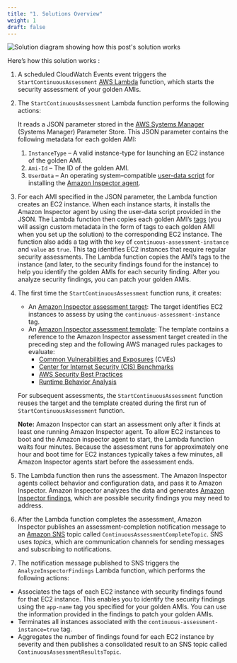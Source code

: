 ```yaml
---
title: "1. Solutions Overview"
weight: 1
draft: false
---
```


![Solution diagram showing how this post's solution works](https://d2908q01vomqb2.cloudfront.net/22d200f8670dbdb3e253a90eee5098477c95c23d/2017/12/15/KW_1217_diagram.png "Solution diagram showing how this post's solution works")

Here’s how this solution works :

1.  A scheduled CloudWatch Events event triggers the `StartContinuousAssessment` [AWS Lambda](http://aws.amazon.com/lambda/) function, which starts the security assessment of your golden AMIs.
2.  The `StartContinuousAssessment` Lambda function performs the following actions:

    It reads a JSON parameter stored in the [AWS Systems Manager](http://docs.aws.amazon.com/systems-manager/latest/userguide/what-is-systems-manager.html) (Systems Manager) Parameter Store. This JSON parameter contains the following metadata for each golden AMI:
        
      1.  `InstanceType` – A valid instance-type for launching an EC2 instance of the golden AMI.
      2.  `Ami-Id` – The ID of the golden AMI.
      3.  `UserData` – An operating system–compatible [user-data script](http://docs.aws.amazon.com/AWSEC2/latest/UserGuide/user-data.html) for installing the [Amazon Inspector agent](http://docs.aws.amazon.com/inspector/latest/userguide/inspector_agents.html).

3.  For each AMI specified in the JSON parameter, the Lambda function creates an EC2 instance. When each instance starts, it installs the Amazon Inspector agent by using the user-data script provided in the JSON. The Lambda function then copies each golden AMI’s [tags](http://docs.aws.amazon.com/AWSEC2/latest/UserGuide/Using_Tags.html) (you will assign custom metadata in the form of tags to each golden AMI when you set up the solution) to the corresponding EC2 instance. The function also adds a tag with the `key` of `continuous-assessment-instance` and `value` as `true`. This tag identifies EC2 instances that require regular security assessments. The Lambda function copies the AMI’s tags to the instance (and later, to the security findings found for the instance) to help you identify the golden AMIs for each security finding. After you analyze security findings, you can patch your golden AMIs.

4.  The first time the `StartContinuousAssessment` function runs, it creates:
    * An [Amazon Inspector assessment target](http://docs.aws.amazon.com/inspector/latest/userguide/inspector_applications.html): The target identifies EC2 instances to assess by using the `continuous-assessment-instance` tag.
    * An [Amazon Inspector assessment template](http://docs.aws.amazon.com/inspector/latest/userguide/inspector_assessments.html#inspector-assessment-templates): The template contains a reference to the Amazon Inspector assessment target created in the preceding step and the following AWS managed rules packages to evaluate:
      *   [Common Vulnerabilities and Exposures](http://docs.aws.amazon.com/inspector/latest/userguide/inspector_cves.html) (CVEs)
      *   [Center for Internet Security (CIS) Benchmarks](http://docs.aws.amazon.com/inspector/latest/userguide/inspector_cis.html)
      *   [AWS Security Best Practices](http://docs.aws.amazon.com/inspector/latest/userguide/inspector_security-best-practices.html)
      *   [Runtime Behavior Analysis](http://docs.aws.amazon.com/inspector/latest/userguide/inspector_runtime-behavior-analysis.html)

    For subsequent assessments, the `StartContinuousAssessment` function reuses the target and the template created during the first run of `StartContinuousAssessment` function.

    **Note:** Amazon Inspector can start an assessment only after it finds at least one running Amazon Inspector agent. To allow EC2 instances to boot and the Amazon inspector agent to start, the Lambda function waits four minutes. Because the assessment runs for approximately one hour and boot time for EC2 instances typically takes a few minutes, all Amazon Inspector agents start before the assessment ends.

5.  The Lambda function then runs the assessment. The Amazon Inspector agents collect behavior and configuration data, and pass it to Amazon Inspector. Amazon Inspector analyzes the data and generates [Amazon Inspector findings](http://docs.aws.amazon.com/inspector/latest/userguide/inspector_findings.html), which are possible security findings you may need to address.
        
6.  After the Lambda function completes the assessment, Amazon Inspector publishes an assessment-completion notification message to an [Amazon SNS](https://aws.amazon.com/sns/) topic called `ContinuousAssessmentCompleteTopic`. SNS uses _topics_, which are communication channels for sending messages and subscribing to notifications.

7. The notification message published to SNS triggers the `AnalyzeInspectorFindings` Lambda function, which performs the following actions:
  * Associates the tags of each EC2 instance with security findings found for that EC2 instance. This enables you to identify the security findings using the `app-name` tag you specified for your golden AMIs. You can use the information provided in the findings to patch your golden AMIs.
  * Terminates all instances associated with the `continuous-assessment-instance=true` tag.
  * Aggregates the number of findings found for each EC2 instance by severity and then publishes a consolidated result to an SNS topic called `ContinuousAssessmentResultsTopic`.
